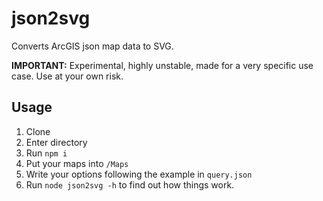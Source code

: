 # json2svg
Converts ArcGIS json map data to SVG.

**IMPORTANT:** Experimental, highly unstable, made for a very specific use case. Use at your own risk.

## Usage
1. Clone
2. Enter directory
3. Run `npm i`
4. Put your maps into `/Maps`
5. Write your options following the example in `query.json`
6. Run `node json2svg -h` to find out how things work.
